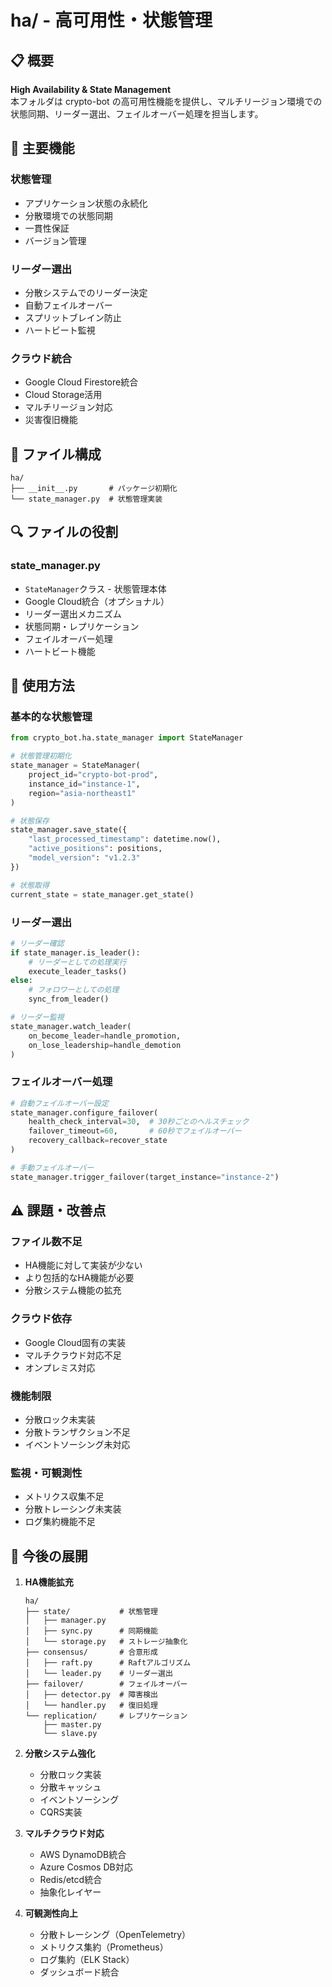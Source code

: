 # ha/ - 高可用性・状態管理

## 📋 概要

**High Availability & State Management**  
本フォルダは crypto-bot の高可用性機能を提供し、マルチリージョン環境での状態同期、リーダー選出、フェイルオーバー処理を担当します。

## 🎯 主要機能

### **状態管理**
- アプリケーション状態の永続化
- 分散環境での状態同期
- 一貫性保証
- バージョン管理

### **リーダー選出**
- 分散システムでのリーダー決定
- 自動フェイルオーバー
- スプリットブレイン防止
- ハートビート監視

### **クラウド統合**
- Google Cloud Firestore統合
- Cloud Storage活用
- マルチリージョン対応
- 災害復旧機能

## 📁 ファイル構成

```
ha/
├── __init__.py       # パッケージ初期化
└── state_manager.py  # 状態管理実装
```

## 🔍 ファイルの役割

### **state_manager.py**
- `StateManager`クラス - 状態管理本体
- Google Cloud統合（オプショナル）
- リーダー選出メカニズム
- 状態同期・レプリケーション
- フェイルオーバー処理
- ハートビート機能

## 🚀 使用方法

### **基本的な状態管理**
```python
from crypto_bot.ha.state_manager import StateManager

# 状態管理初期化
state_manager = StateManager(
    project_id="crypto-bot-prod",
    instance_id="instance-1",
    region="asia-northeast1"
)

# 状態保存
state_manager.save_state({
    "last_processed_timestamp": datetime.now(),
    "active_positions": positions,
    "model_version": "v1.2.3"
})

# 状態取得
current_state = state_manager.get_state()
```

### **リーダー選出**
```python
# リーダー確認
if state_manager.is_leader():
    # リーダーとしての処理実行
    execute_leader_tasks()
else:
    # フォロワーとしての処理
    sync_from_leader()

# リーダー監視
state_manager.watch_leader(
    on_become_leader=handle_promotion,
    on_lose_leadership=handle_demotion
)
```

### **フェイルオーバー処理**
```python
# 自動フェイルオーバー設定
state_manager.configure_failover(
    health_check_interval=30,  # 30秒ごとのヘルスチェック
    failover_timeout=60,       # 60秒でフェイルオーバー
    recovery_callback=recover_state
)

# 手動フェイルオーバー
state_manager.trigger_failover(target_instance="instance-2")
```

## ⚠️ 課題・改善点

### **ファイル数不足**
- HA機能に対して実装が少ない
- より包括的なHA機能が必要
- 分散システム機能の拡充

### **クラウド依存**
- Google Cloud固有の実装
- マルチクラウド対応不足
- オンプレミス対応

### **機能制限**
- 分散ロック未実装
- 分散トランザクション不足
- イベントソーシング未対応

### **監視・可観測性**
- メトリクス収集不足
- 分散トレーシング未実装
- ログ集約機能不足

## 📝 今後の展開

1. **HA機能拡充**
   ```
   ha/
   ├── state/           # 状態管理
   │   ├── manager.py
   │   ├── sync.py      # 同期機能
   │   └── storage.py   # ストレージ抽象化
   ├── consensus/       # 合意形成
   │   ├── raft.py      # Raftアルゴリズム
   │   └── leader.py    # リーダー選出
   ├── failover/        # フェイルオーバー
   │   ├── detector.py  # 障害検出
   │   └── handler.py   # 復旧処理
   └── replication/     # レプリケーション
       ├── master.py
       └── slave.py
   ```

2. **分散システム強化**
   - 分散ロック実装
   - 分散キャッシュ
   - イベントソーシング
   - CQRS実装

3. **マルチクラウド対応**
   - AWS DynamoDB統合
   - Azure Cosmos DB対応
   - Redis/etcd統合
   - 抽象化レイヤー

4. **可観測性向上**
   - 分散トレーシング（OpenTelemetry）
   - メトリクス集約（Prometheus）
   - ログ集約（ELK Stack）
   - ダッシュボード統合